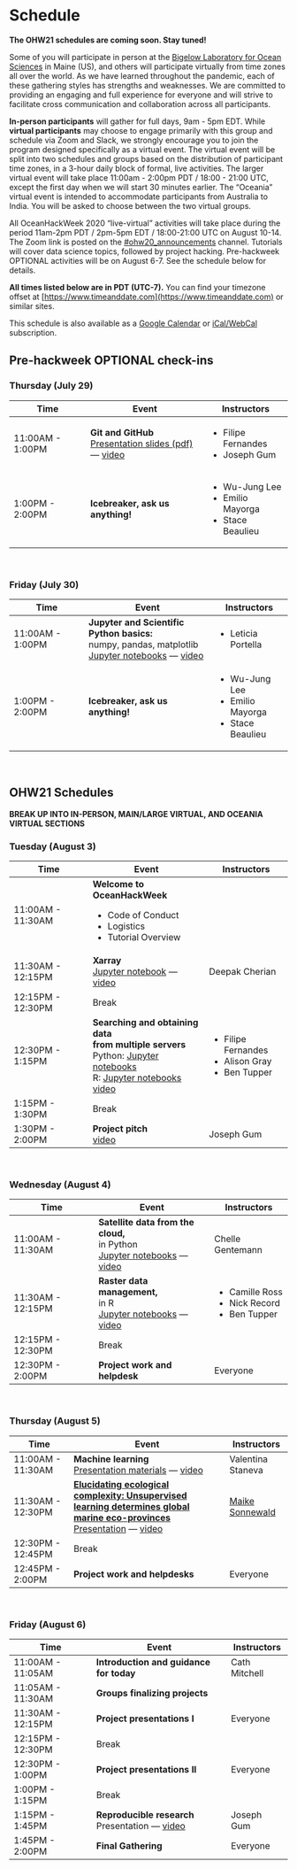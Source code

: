 # Schedule

**The OHW21 schedules are coming soon. Stay tuned!**

Some of you will participate in person at the [Bigelow Laboratory for Ocean Sciences](https://www.bigelow.org/) in Maine (US), and others will participate virtually from time zones all over the world. As we have learned throughout the pandemic, each of these gathering styles has strengths and weaknesses. We are committed to providing an engaging and full experience for everyone and will strive to facilitate cross communication and collaboration across all participants.

**In-person participants** will gather for full days, 9am - 5pm EDT. While **virtual participants** may choose to engage primarily with this group and schedule via Zoom and Slack, we strongly encourage you to join the program designed specifically as a virtual event. The virtual event will be split into two schedules and groups based on the distribution of participant time zones, in a 3-hour daily block of formal, live activities. The larger virtual event will take place 11:00am - 2:00pm PDT / 18:00 - 21:00 UTC, except the first day when we will start 30 minutes earlier. The “Oceania” virtual event is intended to accommodate participants from Australia to India. You will be asked to choose between the two virtual groups.


All OceanHackWeek 2020 “live-virtual” activities will take place during the period 11am-2pm PDT / 2pm-5pm EDT / 18:00-21:00 UTC on August 10-14.  The Zoom link is posted on the [#ohw20_announcements](https://app.slack.com/client/TUFFMB3EE/C017HT6NSKZ) channel. Tutorials will cover data science topics, followed by project hacking. Pre-hackweek OPTIONAL activities will be on August 6-7. See the schedule below for details.

**All times listed below are in PDT (UTC-7).** You can find your timezone offset at [https://www.timeanddate.com](https://www.timeanddate.com) or similar sites.

This schedule is also available as a
[Google Calendar](https://calendar.google.com/calendar/embed?src=c_05tbvgs1f29lrv2s17diuscuhc%40group.calendar.google.com&ctz=America%2FNew_York)
or [iCal/WebCal](https://calendar.google.com/calendar/ical/c_05tbvgs1f29lrv2s17diuscuhc%40group.calendar.google.com/public/basic.ics)
subscription.


## Pre-hackweek OPTIONAL check-ins

### Thursday (July 29)

<table class ="defTable">
  <thead>
    <tr>
      <th>Time</th>
      <th>Event</th>
      <th>Instructors</th>
    </tr>
  </thead>
  <tbody>
    <tr>
      <td>11:00AM - 1:00PM</td>
      <td>
        <strong>Git and GitHub</strong>
        <br>
        <a href="https://github.com/oceanhackweek/ohw-preweek/tree/master/git-github-survival-guide">Presentation slides (pdf)</a>
        &mdash; <a href="https://youtu.be/7nYFRixSV2c">video</a>
      </td>
      <td>
        <ul>
          <li>Filipe Fernandes</li>
          <li>Joseph Gum</li>
        </ul>
      </td>
    </tr>
    <tr>
      <td>1:00PM - 2:00PM</td>
      <td><strong>Icebreaker, ask us anything!</strong></td>
      <td>
        <ul>
          <li>Wu-Jung Lee</li>
          <li>Emilio Mayorga</li>
          <li>Stace Beaulieu</a></li>
        </ul>
      </td>
    </tr>
  </tbody>
</table>

<br>

### Friday (July 30)

<table class ="defTable">
  <thead>
    <tr>
      <th>Time</th>
      <th>Event</th>
      <th>Instructors</th>
    </tr>
  </thead>
  <tbody>
    <tr>
      <td>11:00AM - 1:00PM</td>
      <td>
        <strong>Jupyter and Scientific Python basics:</strong>
        <br>numpy, pandas, matplotlib
        <br>
        <a href="https://github.com/oceanhackweek/ohw-preweek/tree/master/data-analysis-modules">Jupyter notebooks</a>
        &mdash; <a href="https://youtu.be/CTUAgpvfze0">video</a>
      </td>
      <td>
        <ul>
          <li>Leticia Portella</li>
        </ul>
      </td>
    </tr>
    <tr>
      <td>1:00PM - 2:00PM</td>
      <td><strong>Icebreaker, ask us anything!</strong></td>
      <td>
        <ul>
          <li>Wu-Jung Lee</li>
          <li>Emilio Mayorga</li>
          <li>Stace Beaulieu</a></li>
        </ul>
      </td>
    </tr>
  </tbody>
</table>

<br>

## OHW21 Schedules

**BREAK UP INTO IN-PERSON, MAIN/LARGE VIRTUAL, AND OCEANIA VIRTUAL SECTIONS**

### Tuesday (August 3)

<table class ="defTable">
  <thead>
    <tr>
      <th>Time</th>
      <th>Event</th>
      <th>Instructors</th>
    </tr>
  </thead>
  <tbody>
    <tr>
      <td>11:00AM - 11:30AM</td>
      <td>
        <strong>Welcome to OceanHackWeek</strong>
        <ul>
          <li>Code of Conduct</li>
          <li>Logistics</li>
          <li>Tutorial Overview</a></li>
        </ul>
      </td>
      <td> </td>
    </tr>
    <tr>
      <td>11:30AM - 12:15PM</td>
      <td>
        <strong>Xarray</strong>
        <br>
        <a href="https://github.com/oceanhackweek/ohw20-tutorials/tree/master/09-xarray">Jupyter notebook</a>
        &mdash; <a href="https://youtu.be/q020HHnGAWo">video</a>
      </td>
      <td>Deepak Cherian</td>
    </tr>
    <tr>
      <td>12:15PM - 12:30PM</td>
      <td>Break</td>
      <td> </td>
    </tr>
    <tr>
      <td>12:30PM - 1:15PM</td>
      <td>
        <strong>Searching and obtaining data 
        <br>from multiple servers</strong>
        <br>Python: 
        <a href="https://github.com/oceanhackweek/ohw20-tutorials/tree/master/01-Data-Access">Jupyter notebooks</a>
        <br>R: 
        <a href="https://github.com/oceanhackweek/ohw20-tutorials/tree/master/08-R-tutorials">Jupyter notebooks</a>
        <br><a href="https://youtu.be/q4Ebdsd02g0">video</a>
      </td>
      <td>
        <ul>
          <li>Filipe Fernandes</li>
          <li>Alison Gray</li>
          <li>Ben Tupper</li>
        </ul>
      </td>
    </tr>
    <tr>
      <td>1:15PM - 1:30PM</td>
      <td>Break</td>
      <td> </td>
    </tr>
    <tr>
      <td>1:30PM - 2:00PM</td>
      <td>
        <strong>Project pitch</strong>
        <br><a href="https://youtu.be/-UgXROWW0vs">video</a>
      </td>
      <td>Joseph Gum</td>
    </tr>
  </tbody>
</table>

<br>

### Wednesday (August 4)

<table class ="defTable">
  <thead>
    <tr>
      <th>Time</th>
      <th>Event</th>
      <th>Instructors</th>
    </tr>
  </thead>
  <tbody>
    <tr>
      <td>11:00AM - 11:30AM</td>
      <td>
        <strong>Satellite data from the cloud,</strong>
        <br>in Python
        <br>
        <a href="https://github.com/oceanhackweek/ohw20-tutorials/tree/master/10-satellite-data-access">Jupyter notebooks</a>
        &mdash; <a href="https://youtu.be/6LzVSjd3dt0">video</a>
      </td>
      <td>Chelle Gentemann</td>
    </tr>
    <tr>
      <td>11:30AM - 12:15PM</td>
      <td>
        <strong>Raster data management,</strong>
        <br>in R
        <br>
        <a href="https://github.com/oceanhackweek/ohw20-tutorials/tree/master/08-R-tutorials">Jupyter notebooks</a>
        &mdash; <a href="https://youtu.be/YPhY5Vq611s">video</a>
      </td>
      <td>
        <ul>
          <li>Camille Ross</li>
          <li>Nick Record</li>
          <li>Ben Tupper</li>
        </ul>
      </td>
    </tr>
    <tr>
      <td>12:15PM - 12:30PM</td>
      <td>Break</td>
      <td> </td>
    </tr>
    <tr>
      <td>12:30PM - 2:00PM</td>
      <td>
        <strong>Project work and helpdesk</strong>
      </td>
      <td>Everyone</td>
    </tr>
  </tbody>
</table>

<br>

### Thursday (August 5)

<table class ="defTable">
  <thead>
    <tr>
      <th>Time</th>
      <th>Event</th>
      <th>Instructors</th>
    </tr>
  </thead>
  <tbody>
    <tr>
      <td>11:00AM - 11:30AM</td>
      <td>
        <strong>Machine learning</strong>
        <br>
        <a href="https://github.com/oceanhackweek/ohw20-tutorials/tree/master/ml-overview">Presentation materials</a>
        &mdash; <a href="https://youtu.be/1hgu9YhxZVA">video</a>
      </td>
      <td>Valentina Staneva</td>
    </tr>
    <tr>
      <td>11:30AM - 12:30PM</td>
      <td>
        <strong><a href="https://doi.org/10.1126/sciadv.aay4740">Elucidating ecological complexity: Unsupervised learning determines global marine eco-provinces</a></strong>
        <br>
        <a href="https://drive.google.com/file/d/1pkoB2iF3TMrZgROkUtMQvCx4GfbrzGej/view?usp=sharing">Presentation</a>
        &mdash; <a href="https://youtu.be/L0kdQITUZcg">video</a>
      </td>
      <td><a href="http://msonnewald.com/">Maike Sonnewald</a></td>
    </tr>
    <tr>
      <td>12:30PM - 12:45PM</td>
      <td>Break</td>
      <td> </td>
    </tr>
    <tr>
      <td>12:45PM - 2:00PM</td>
      <td><strong>Project work and helpdesks</strong></td>
      <td>Everyone</td>
    </tr>
  </tbody>
</table>

<br>

### Friday (August 6)

<table class ="defTable">
  <thead>
    <tr>
      <th>Time</th>
      <th>Event</th>
      <th>Instructors</th>
    </tr>
  </thead>
  <tbody>
    <tr>
      <td>11:00AM - 11:05AM</td>
      <td>
        <strong>Introduction and guidance for today</strong>
      </td>
      <td>Cath Mitchell</td>
    </tr>
    <tr>
      <td>11:05AM - 11:30AM</td>
      <td>
        <strong>Groups finalizing projects</strong>
      </td>
      <td> </td>
    </tr>
    <tr>
      <td>11:30AM - 12:15PM</td>
      <td><strong>Project presentations I</strong></td>
      <td>Everyone</td>
    </tr>
    <tr>
      <td>12:15PM - 12:30PM</td>
      <td>Break</td>
      <td> </td>
    </tr>
    <tr>
      <td>12:30PM - 1:00PM</td>
      <td><strong>Project presentations II</strong></td>
      <td>Everyone</td>
    </tr>
    <tr>
      <td>1:00PM - 1:15PM</td>
      <td>Break</td>
      <td> </td>
    </tr>
    <tr>
      <td>1:15PM - 1:45PM</td>
      <td>
        <strong>Reproducible research</strong>
        <br>
        Presentation
        &mdash; <a href="https://youtu.be/qQZVEfljyDI">video</a>
      </td>
      <td>Joseph Gum</td>
    </tr>
    <tr>
      <td>1:45PM - 2:00PM</td>
      <td><strong>Final Gathering</strong></td>
      <td>Everyone</td>
    </tr>
  </tbody>
</table>
